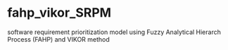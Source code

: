 # fahp_vikor_SRPM
software requirement prioritization model using Fuzzy Analytical Hierarch Process (FAHP) and VIKOR method
